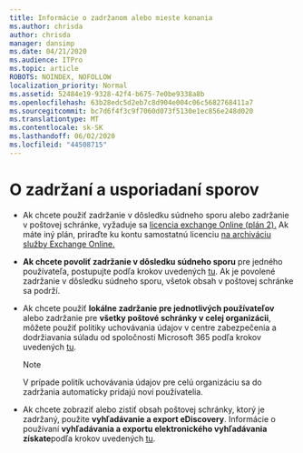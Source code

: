 ```yaml
---
title: Informácie o zadržanom alebo mieste konania
ms.author: chrisda
author: chrisda
manager: dansimp
ms.date: 04/21/2020
ms.audience: ITPro
ms.topic: article
ROBOTS: NOINDEX, NOFOLLOW
localization_priority: Normal
ms.assetid: 52484e19-9328-42f4-b675-7e0be9338a8b
ms.openlocfilehash: 63b28edc5d2eb7c8d904e004c06c5682768411a7
ms.sourcegitcommit: bc7d6f4f3c9f7060d073f5130e1ec856e248d020
ms.translationtype: MT
ms.contentlocale: sk-SK
ms.lasthandoff: 06/02/2020
ms.locfileid: "44508715"
---
```

# <a name="about-litigation-holds-and-in-place-holds"></a>O zadržaní a usporiadaní sporov

- Ak chcete použiť zadržanie v dôsledku súdneho sporu alebo zadržanie v poštovej schránke, vyžaduje sa [licencia exchange Online (plán 2).](https://docs.microsoft.com/office365/servicedescriptions/office-365-platform-service-description/office-365-plan-options) Ak máte iný plán, priraďte ku kontu samostatnú licenciu [na archiváciu služby Exchange Online.](https://docs.microsoft.com/office365/servicedescriptions/exchange-online-archiving-service-description/exchange-online-archiving-service-description) 
    
- **Ak chcete povoliť zadržanie v dôsledku súdneho sporu** pre jedného používateľa, postupujte podľa krokov uvedených [tu](https://docs.microsoft.com/office365/SecurityCompliance/place-a-mailbox-on-litigation-hold). Ak je povolené zadržanie v dôsledku súdneho sporu, všetok obsah v poštovej schránke sa podrží.
    
- Ak chcete použiť **lokálne zadržanie pre jednotlivých používateľov** alebo zadržanie pre **všetky poštové schránky v celej organizácii**, môžete použiť politiky uchovávania údajov v centre zabezpečenia a dodržiavania súladu od spoločnosti Microsoft 365 podľa krokov uvedených [tu]( https://docs.microsoft.com/microsoft-365/compliance/retention-policies).
    
    > [!NOTE]
    > V prípade politík uchovávania údajov pre celú organizáciu sa do zadržania automaticky pridajú noví používatelia. 
  
- Ak chcete zobraziť alebo zistiť obsah poštovej schránky, ktorý je zadržaný, použite **vyhľadávanie a export eDiscovery**. Informácie o používaní **vyhľadávania a exportu elektronického vyhľadávania získate**podľa krokov uvedených [tu](https://docs.microsoft.com/microsoft-365/compliance/export-search-results).
    

